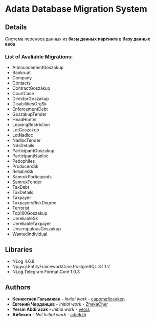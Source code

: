 ﻿# Adata Database Migration System

## Details

Система переноса данных из **базы данных парсинга** в **базу данных веба**

### List of Avaliable Migrations:

* AnnouncementGoszakup
* Bankrupt
* Company
* Contacts
* ContractGoszakup
* CourtCase
* DirectorGoszakup
* DisabilitiesOrgSk
* EnforcementDebt
* GoszakupTender
* HeadHunter
* LeavingRestriction
* LotGoszakup
* LotNadloc
* NadlocTender
* NdsDetails
* ParticipantGoszakup
* ParticipantNadloc
* Pedophiles
* ProducersSk
* ReliableSk
* SamrukParticipants
* SamrukTender
* TaxDebt
* TaxDetails
* Taxpayer
* TaxpayersRiskDegree
* Terrorist
* Top100Goszakup
* UnreliableSk
* UnreliableTaxpayer
* UnscrupulousGoszakup
* WantedIndividual



## Libraries

* NLog 4.6.8
* Npgsql.EntityFrameworkCore.PostgreSQL 3.1.1.2
* NLog.Telegram.Format.Core 1.0.3

## Authors

* **Кенжетаев Галымжан** - *Initial work* - [capomafiosoken](https://github.com/capomafiosoken)
* **Евгений Черданцев** - *Initial work* - [ZhekaCher](https://github.com/ZhekaCher)
* **Yersin Abdirazak** - *Initial work* - [yerss](https://github.com/yerss)
* **Айбекич** - *Not Initial work* - [aibekzh](https://github.com/aibekzh)